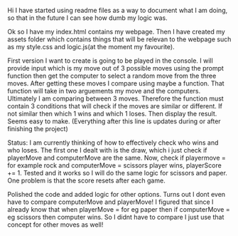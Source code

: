 Hi I have started using readme files as a way to document what I am doing, 
so that in the future I can see how dumb my logic was.

Ok so I have my index.html contains my webpage. Then I have created my assets folder which contains things that will be relevan to the webpage such as my style.css and logic.js(at the moment my favourite).

First version I want to create is going to be played in the console. I will provide input which is my move out of 3 possible moves using the prompt function then get the computer to select a random move from the three moves. After getting these moves I compare using maybe a function. That function will take in two arguements my move and the computers. Ultimately I am comparing between 3 moves. Therefore the function must contain 3 conditions that will check if the moves are similar or different. If not similar then which 1 wins and which 1 loses. Then display the result. Seems easy to make. (Everything after this line is updates during or after finishing the project)

Status:
I am currently thinking of how to effectively check who wins and who loses.
The first one I dealt with is the draw, which i just check if playerMove and computerMove are the same.
Now, check if playermove = for example rock and computerMove = scissors player wins, playerScore += 1. Tested and it works so I will do the same logic for scissors and paper. One problem is that the score resets after each game. 

Polished the code and added logic for other options. Turns out I dont even have to compare computerMove and playerMove! I figured that since I already know that when playerMove = for eg paper then if computerMove = eg scissors then computer wins. So I didnt have to compare I just use that concept for other moves as well!